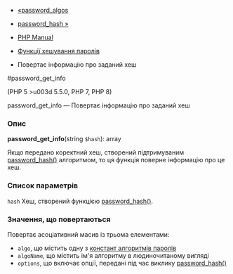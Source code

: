 - [«password_algos](function.password-algos.md)
- [password_hash »](function.password-hash.md)

- [PHP Manual](index.md)
- [Функції хешування паролів](ref.password.md)
- Повертає інформацію про заданий хеш

#password_get_info

(PHP 5 \>u003d 5.5.0, PHP 7, PHP 8)

password_get_info — Повертає інформацію про заданий хеш

### Опис

**password_get_info**(string `$hash`): array

Якщо передано коректний хеш, створений підтримуваним
[password_hash()](function.password-hash.md) алгоритмом, то ця
функція поверне інформацію про це хеш.

### Список параметрів

`hash`
Хеш, створений функцією [password_hash()](function.password-hash.md).

### Значення, що повертаються

Повертає асоціативний масив із трьома елементами:

- `algo`, що містить одну з [констант алгоритмів
паролів](password.constants.md)
- `algoName`, що містить ім'я алгоритму в людиночитаному вигляді
- `options`, що включає опції, передані під час виклику
[password_hash()](function.password-hash.md)
